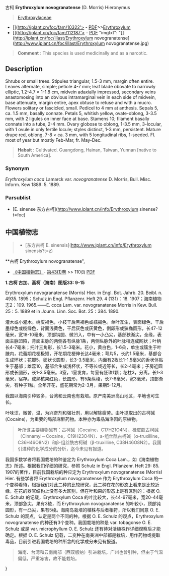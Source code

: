 古柯 **Erythroxylum novogranatense** (D. Morris) Hieronymus

> [Erythroxylaceae](http://www.iplant.cn/info/Erythroxylaceae?t=foc)
* [](http://iplant.cn/foc/fam/10322'> - [PDF](http://iplant.cn/foc/pdf/Erythroxylaceae.pdf)>>[Erythroxylum](http://www.iplant.cn/info/Erythroxylum?t=foc)
* [](http://iplant.cn/foc/fam/112187'> - [PDF](http://www.iplant.cn/foc/pdf/Erythroxylum.pdf)
  "imgtxt": "[](http://iplant.cn/foc/illast/Erythroxylum novogranatense](http://www.iplant.cn/foc/illast/Erythroxylum novogranatense.jpg)

> **Comment** : 
> This species is used medicinally and as a narcotic.

## Description

Shrubs or small trees. Stipules triangular, 1.5-3 mm, margin often entire. Leaves alternate, simple; petiole 4-7 mm; leaf blade obovate to narrowly elliptic, 1.2-4.7 × 1-1.8 cm, midvein adaxially impressed, secondary veins anastomosing into an obvious intramarginal vein in each side of midvein, base attenuate, margin entire, apex obtuse to retuse and with a mucro. Flowers solitary or fascicled, small. Pedicel to 4 mm at anthesis. Sepals 5, ca. 1.5 mm, basally connate. Petals 5, whitish yellow, ovate-oblong, 3-3.5 mm, with 2 ligules on inner face at base. Stamens 10; filament basally connate into a tube, 2-4 mm. Ovary globose to oblong, 1-3.5 mm, 3-locular, with 1 ovule in only fertile locule; styles distinct, 1-3 mm, persistent. Mature drupe red, oblong, 7-8 × ca. 3 mm, with 5 longitudinal ribs, 1-seeded. Fl. most of year but mostly Feb-Mar, fr. May-Dec.

> **Habait** : 
> Cultivated. Guangdong, Hainan, Taiwan, Yunnan [native to South America].

### Synonym
*Erythroxylum coca* Lamarck var. *novogranatense* D. Morris, Bull. Misc. Inform. Kew 1889: 5. 1889.

### Parsublist

* [E.  sinense  东方古柯](http://www.iplant.cn/info/Erythroxylum sinense?t=foc)

## 中国植物志

> * [东方古柯  E.  sinensis](http://www.iplant.cn/info/Erythroxylum sinensis?t=z)

**古柯 Erythroxylum novogranatense",

* [《中国植物志》](http://www.iplant.cn/frps)- [第43(1)卷](http://www.iplant.cn/frps/vol/43(1)) >> 110页 [PDF](http://www.iplant.cn/frps/pdf/43(1)/110.PDF)

**1.古柯 古加、高柯（海南）图版33: 9-15**

Erythroxylum novogranatense (Morris) Hier. in Engl. Bot. Jahrb. 20. Beibl. n. 4935. 1895；Schulz in Engl. Pflanzenr. Heft 29. 4 (131）：18. 1907；海南植物志2：109. 1965.——E. coca Lam. var. novogranatense Morris in Kew. Bull. 25：5. 1889 et in Jounn. Linn. Soc. Bot. 25：384. 1890.

灌木或小灌木。树皮褐色，小枝干后黑褐色或棕揭色。单叶互生，表面绿色，干后墨绿色或榄绿色，背面浅黄色，干后灰色或灰黄色，倒卵形或狭椭圆形，长47-12毫米，宽18-10毫米，顶部钝圆、微凹入，中有一小凸尖，基部狭渐尖，全缘，表面主脉凹陷，背面主脉的两侧各有纵脉1条，两侧纵脉外的叶脉相连成网状；叶柄长4-7毫米；托叶三角形，长1.5-3毫米。花小，黄白色，1-6朵，单生或簇生于叶腋内，花蕾期花梗极短，开花期花梗伸长达4毫米；萼片5，长约1.5毫米，基部合生成环状；花瓣5，卵状长圆形，长3-3.5毫米，内面有2枚长1-1.5毫米的舌状体贴生于基部；雄蕊10，基部合生成浅杯状，不等长或近等长，长2-4毫米；子房近圆形或长圆形，长1-3.5毫米。3室，1室发育，每室有胚珠1颗；花柱3，分离，长1-3毫米，宿存。成熟核果红色，长圆形，有5条纵棱，长7-8毫米，宽3毫米，顶部渐尖，有种子1粒。全年开花，盛花期常为2-3月，果期5-12月。

我国以海南引种较多，台湾和云南也有栽培。原产南美洲高山地区，平地也可生长。

叶味涩，微苦，温，为兴奋剂和强壮剂，用以解除疲劳。由叶提取出的古柯碱 (Cocaine)，为重要的局部麻醉药物。本种亦为毒品海洛因的原植物。

> 叶所含主要植物碱有：古柯碱（Cocaine，C17H21O4N）、桂皮酰古柯碱（Cinnamyl－Cocaine，C19H23O4N）、a-组丝酰古柯碱（α-truxilline，C36H46O8N2）和β-组丝酰古柯碱（β-truxilline, C38H46O8N2）。我国引进种的化学成分的分析，迄今未见有报道。

我国多数学者将我国栽培的种鉴定为 Erythroxylum Coca Lam.，如《海南植物志》所述。根据我们仔细的研究，参照 Schulz in Engl. Pflanzenr. Heft 29: 85. 1907的著作，目前我国栽培的种应定为 Erythroxylum novogranatense (Morris) Hier. 有些学者将 Erythroxylum novogranatense 作为 Erythroxylum Coca 的一个变种看待，根据我们对此二种的比较研究，此二种在花的形态上看来是比较近缘，在花的器官结构上没有多大区别，但在叶和果的形态上是有区别的：根据 O. E. Schulz 的记载，Erythroxylum Coca 的叶比较大，长44-97毫米，宽20-44毫米，顶部急尖，果有3棱，而 Erythroxylum novogranatense 的叶较小，顶部钝圆形，有一凸尖，果有5棱。海南岛栽培的植株与后者相符，所以我们同意 O. E. Schulz 的观点，认定是两个不同的种。根据 O. E. Schulz 的观点，Erythroxylum novogranatense 的种还有3个变种。我国栽培的种是 var. tobagonse O. E. Schulz 或是 var. microphyllum O. E. Schulz 还有待对活植株作详细观察后才能确定。根据 O. E. Schulz 记载，二变种在南美洲中部都是栽培，用作药物或提取毒品，目前引进我国栽培的种所含的化学成分未见有报道。

> 海南、台湾和云南南部（西双版纳）引进栽培。广州也曾引种，但由于气温偏低，严重冻害，故不能栽培。

}